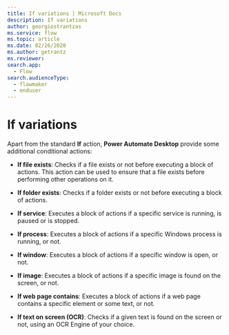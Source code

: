 ```yaml
---
title: If variations | Microsoft Docs
description: If variations
author: georgiostrantzas
ms.service: flow
ms.topic: article
ms.date: 02/26/2020
ms.author: getrantz
ms.reviewer:
search.app: 
  - Flow
search.audienceType: 
  - flowmaker
  - enduser
---
```


# If variations

Apart from the standard **If** action, **Power Automate Desktop** provide some additional conditional actions:

- **If file exists**: Checks if a file exists or not before executing a block of actions. This action can be used to ensure that a file exists before performing other operations on it.

- **If folder exists**: Checks if a folder exists or not before executing a block of actions.

- **If service**: Executes a block of actions if a specific service is running, is paused or is stopped.

- **If process**: Executes a block of actions if a specific Windows process is running, or not.

- **If window**: Executes a block of actions if a specific window is open, or not.

- **If image**: Executes a block of actions if a specific image is found on the screen, or not.

- **If web page contains**: Executes a block of actions if a web page contains a specific element or some text, or not.

- **If text on screen (OCR)**: Checks if a given text is found on the screen or not, using an OCR Engine of your choice.